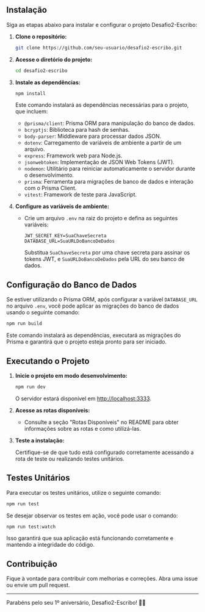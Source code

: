 ## Instalação

Siga as etapas abaixo para instalar e configurar o projeto Desafio2-Escribo:

1. **Clone o repositório:**

   ```bash
   git clone https://github.com/seu-usuario/desafio2-escribo.git
   ```

2. **Acesse o diretório do projeto:**

   ```bash
   cd desafio2-escribo
   ```

3. **Instale as dependências:**

   ```bash
   npm install
   ```

   Este comando instalará as dependências necessárias para o projeto, que incluem:

   - `@prisma/client`: Prisma ORM para manipulação do banco de dados.
   - `bcryptjs`: Biblioteca para hash de senhas.
   - `body-parser`: Middleware para processar dados JSON.
   - `dotenv`: Carregamento de variáveis de ambiente a partir de um arquivo.
   - `express`: Framework web para Node.js.
   - `jsonwebtoken`: Implementação de JSON Web Tokens (JWT).
   - `nodemon`: Utilitário para reiniciar automaticamente o servidor durante o desenvolvimento.
   - `prisma`: Ferramenta para migrações de banco de dados e interação com o Prisma Client.
   - `vitest`: Framework de teste para JavaScript.

4. **Configure as variáveis de ambiente:**

   - Crie um arquivo `.env` na raiz do projeto e defina as seguintes variáveis:

     ```env
     JWT_SECRET_KEY=SuaChaveSecreta
     DATABASE_URL=SuaURLDoBancoDeDados
     ```

     Substitua `SuaChaveSecreta` por uma chave secreta para assinar os tokens JWT, e `SuaURLDoBancoDeDados` pela URL do seu banco de dados.

## Configuração do Banco de Dados

Se estiver utilizando o Prisma ORM, após configurar a variável `DATABASE_URL` no arquivo `.env`, você pode aplicar as migrações do banco de dados usando o seguinte comando:

```bash
npm run build
```

Este comando instalará as dependências, executará as migrações do Prisma e garantirá que o projeto esteja pronto para ser iniciado.

## Executando o Projeto

1. **Inicie o projeto em modo desenvolvimento:**

   ```bash
   npm run dev
   ```

   O servidor estará disponível em [http://localhost:3333](http://localhost:3333).

2. **Acesse as rotas disponíveis:**

   - Consulte a seção "Rotas Disponíveis" no README para obter informações sobre as rotas e como utilizá-las.

3. **Teste a instalação:**

   Certifique-se de que tudo está configurado corretamente acessando a rota de teste ou realizando testes unitários.

## Testes Unitários

Para executar os testes unitários, utilize o seguinte comando:

```bash
npm run test
```

Se desejar observar os testes em ação, você pode usar o comando:

```bash
npm run test:watch
```

Isso garantirá que sua aplicação está funcionando corretamente e mantendo a integridade do código.

## Contribuição

Fique à vontade para contribuir com melhorias e correções. Abra uma issue ou envie um pull request.

---

Parabéns pelo seu 1º aniversário, Desafio2-Escribo! 🎉🚀